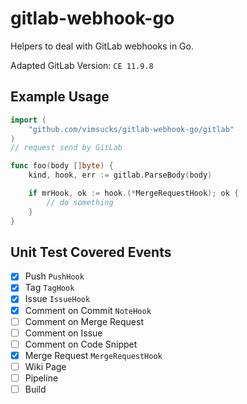 # gitlab-webhook-go
Helpers to deal with GitLab webhooks in Go.

Adapted GitLab Version: `CE 11.9.8`

## Example Usage

```go
import (
	"github.com/vimsucks/gitlab-webhook-go/gitlab"
)
// request send by GitLab

func foo(body []byte) {
    kind, hook, err := gitlab.ParseBody(body)

    if mrHook, ok := hook.(*MergeRequestHook); ok {
        // do something
    }
}
```

## Unit Test Covered Events

- [x] Push `PushHook`
- [x] Tag `TagHook`
- [x] Issue `IssueHook`
- [x] Comment on Commit `NoteHook`
- [ ] Comment on Merge Request
- [ ] Comment on Issue
- [ ] Comment on Code Snippet
- [x] Merge Request `MergeRequestHook`
- [ ] Wiki Page
- [ ] Pipeline
- [ ] Build
